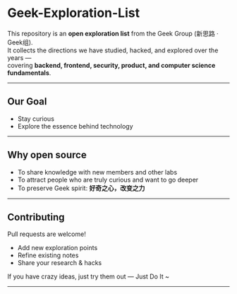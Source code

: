 # Geek-Exploration-List 

This repository is an **open exploration list** from the Geek Group (新思路 · Geek组).  
It collects the directions we have studied, hacked, and explored over the years —  
covering **backend, frontend, security, product, and computer science fundamentals**.  

---

##  Our Goal  

- Stay curious  
- Explore the essence behind technology  

---

##  Why open source 

-  To share knowledge with new members and other labs  
-  To attract people who are truly curious and want to go deeper  
-  To preserve Geek spirit: **好奇之心，改变之力**  

---

##  Contributing  

Pull requests are welcome!  

- Add new exploration points  
- Refine existing notes  
- Share your research & hacks  

If you have crazy ideas, just try them out — Just Do It ~  

---
